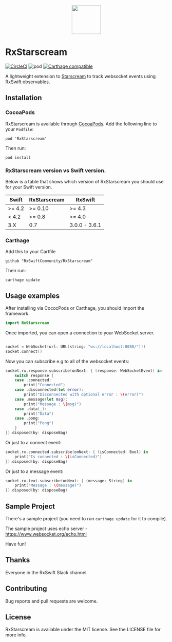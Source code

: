 <p align="center">
  <img src="https://github.com/GuyKahlon/RxStarscream/blob/master/SampleApp/Assets.xcassets/RxStarscreamIcon.imageset/RxStarscreamIcon.png" width="90" height="90">
</p>

RxStarscream
=========================================================================================================================
[![CircleCI](https://img.shields.io/circleci/project/github/RxSwiftCommunity/RxStarscream/master.svg)](https://circleci.com/gh/RxSwiftCommunity/RxStarscream/tree/master)
![pod](https://img.shields.io/cocoapods/v/RxStarscream.svg)
[![Carthage compatible](https://img.shields.io/badge/Carthage-compatible-4BC51D.svg?style=flat)](https://github.com/Carthage/Carthage)

A lightweight extension to [Starscream](https://github.com/daltoniam/Starscream) to track websocket events using RxSwift observables.

## Installation

### CocoaPods

RxStarscream is available through [CocoaPods](http://cocoapods.org/).
Add the following line to your `Podfile`:

	pod 'RxStarscream'

Then run:

	pod install

### RxStarscream version vs Swift version.

Below is a table that shows which version of RxStarscream you should use for
your Swift version.

| Swift  | RxStarscream  | RxSwift       |
| ------ | ------------- |---------------|
| >= 4.2 |  \>= 0.10     |  \>= 4.3      |
| < 4.2  |  \>= 0.8      |  \>= 4.0      |
| 3.X    |  0.7          | 3.0.0 - 3.6.1 |

### Carthage

Add this to your Cartfile

	github "RxSwiftCommunity/RxStarscream"

Then run:

	carthage update

## Usage examples

After installing via CococPods or Carthage, you should import the framework.

```swift
import RxStarscream
```

Once imported, you can open a connection to your WebSocket server.

```swift

socket = WebSocket(url: URL(string: "ws://localhost:8080/")!)
socket.connect()
```
Now you can subscribe e.g to all of the websocket events:

```swift
socket.rx.response.subscribe(onNext: { (response: WebSocketEvent) in
	switch response {
	case .connected:
		print("Connected")
	case .disconnected(let error):
		print("Disconnected with optional error : \(error)")
	case .message(let msg):
		print("Message : \(msg)")
	case .data(_):
		print("Data")
	case .pong:
		print("Pong")
  	}
}).disposed(by: disposeBag)
```


Or just to a connect event:

```swift
socket.rx.connected.subscribe(onNext: { (isConnected: Bool) in
	print("Is connected : \(isConnected)")
}).disposed(by: disposeBag)
```

Or just to a message event:

```swift
socket.rx.text.subscribe(onNext: { (message: String) in
	print("Message : \(message)")
}).disposed(by: disposeBag)
```


## Sample Project

There's a sample project (you need to run `carthage update` for it to compile).

The sample project uses echo server - https://www.websocket.org/echo.html

Have fun!

## Thanks

Everyone in the RxSwift Slack channel.

## Contributing

Bug reports and pull requests are welcome.

## License

RxStarscream is available under the MIT license. See the LICENSE file for more info.
